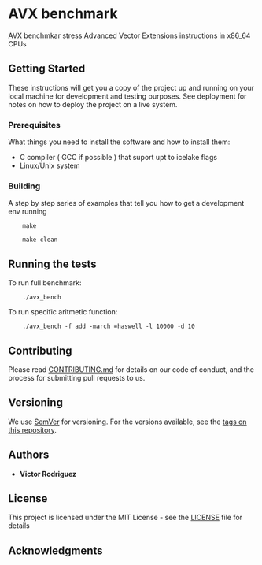 # AVX benchmark


AVX benchmkar stress Advanced Vector Extensions instructions in x86\_64 CPUs

## Getting Started

These instructions will get you a copy of the project up and running on your
local machine for development and testing purposes. See deployment for notes on
how to deploy the project on a live system.

### Prerequisites

What things you need to install the software and how to install them:

* C compiler ( GCC if possible ) that suport upt to icelake flags
* Linux/Unix system


### Building

A step by step series of examples that tell you how to get a development env
running


```
    make

```


```
    make clean
```

## Running the tests


To run full benchmark:

```
    ./avx_bench
```

To run specific aritmetic function:

```
    ./avx_bench -f add -march =haswell -l 10000 -d 10
```

## Contributing

Please read
[CONTRIBUTING.md](https://gist.github.com/PurpleBooth/b24679402957c63ec426) for
details on our code of conduct, and the process for submitting pull requests to
us.

## Versioning

We use [SemVer](http://semver.org/) for versioning. For the versions available,
see the [tags on this repository](https://github.com/your/project/tags). 

## Authors

* **Victor Rodriguez** 

## License
This project is licensed under the MIT License - see the [LICENSE](LICENSE) file for details

## Acknowledgments

